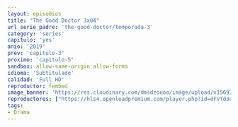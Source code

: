 ```yaml
---
layout: episodios
title: "The Good Doctor 3x04"
url_serie_padre: 'the-good-doctor/temporada-3'
category: 'series'
capitulo: 'yes'
anio: '2019'
prev: 'capitulo-3'
proximo: 'capitulo-5'
sandbox: allow-same-origin allow-forms
idioma: 'Subtitulado'
calidad: 'Full HD'
reproductor: fembed
image_banner: 'https://res.cloudinary.com/dmsdzouoo/image/upload/v1569378782/edLV34FXx1iFJA3hbZE7SYRSS4m-min_a6jdfg.jpg'
reproductores: ["https://hls4.openloadpremium.com/player.php?id=dFVTd3dyMXN5dVJENEh0cUNJN0JuS3Jhd0RyWTdZYjBsdjZhQ0F3OWJ3T0k1QktkWFJCQkdCM3AvZnNUK29OdlRnQ2ZnSkR1MGZieFBqQTNMZ0xlSEE9PQ&sub=https://sub.cuevana2.io/vtt-sub/sub7/The.Good.Doctor.S03E04.vtt","https://tutumeme.net/embed/player.php?u=bXQ3ajJOaW1wcFRGcEs2VW5XRGExTlRPMytmUnc3bHVwcWhoenVIUjI5SHF5TlNwc0taaG1jN2gwZHZSNTlIRHVhV2tZWitkNUtDVDNOL1ZvYW1rYjJSa202ZWQ","https://player.openplay.vip/player.php?id=MjU4&sub=https://sub.cuevana2.io/vtt-sub/sub7/The.Good.Doctor.S03E04.vtt","https://api.cuevana3.io/olpremium/gd.php?file=ek5lbm9xYWNrS0xNejZabVlkSFIyTkxQb3BPWDB0UFkwY3lvbjJIRjBPQ1QwNStUck1mVG9kVExvM0djeHA3VnFybXRscUdvMWRXNHRZbU1lYXVUeDg2cGpKVmp4cXpBejYxcGxJcW9zdFdVcmFXSWk2eTB3cXk5b29pS3FMYkFsSzFqbG1TOHk4V3N2YU9JWmRxVHh0MmNmSk9JdUxEVjNyeGxpNStzck1LNXVHYUlpcmlwMTZ2UGVvV2drNnJVdWJ5cWdZak5rOWFXMjYyRlpiQ3ExWmZHYklLRWlNbmYxOG1ZYjZ6SDFBPT0","https://api.cuevana3.io/rr/gd.php?h=ek5lbm9xYWNrS0xJMVp5b21KREk0dFBLbjVkaHhkRGdrOG1jbnBpUnhhS1Z4YVNnZnNPV3licmNkWWQrck1PcHE4UnJpYU9vdU5mSjBaZUtoSmFzM2Q2U3FadVkyUT09", "https://api.cuevana3.io/stream/index.php?file=ek5lbm9xYWNrS0xYMTZLa2xNbkdvY3ZTb3BtZng4TGp6ZFpobGFMUGtOVEx6SitYWU5YTTdORE1vWmRnbEpham5KTmtZSlRTMGViVTBxZGdsdEhPb3RqWGFXWnFrcFdxbk1LR2gzV3l3THVvd29aaVpzR21vNWlSb0tKbm9kSGkxOWVTcHF6U3hyRFh5S1dibUE9PQ"]
tags:
- Drama
---
```













